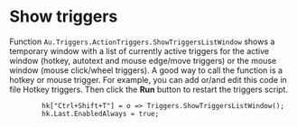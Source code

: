 # Show triggers

Function `Au.Triggers.ActionTriggers.ShowTriggersListWindow` shows a temporary window with a list of currently active triggers for the active window (hotkey, autotext and mouse edge/move triggers) or the mouse window (mouse click/wheel triggers). A good way to call the function is a hotkey or mouse trigger. For example, you can add or/and edit this code in file Hotkey triggers. Then click the **Run** button to restart the triggers script.

```
		hk["Ctrl+Shift+T"] = o => Triggers.ShowTriggersListWindow();
		hk.Last.EnabledAlways = true;
```